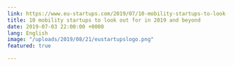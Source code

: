 ```yaml
---
link: https://www.eu-startups.com/2019/07/10-mobility-startups-to-look-out-for-in-2019-and-beyond/
title: 10 mobility startups to look out for in 2019 and beyond
date: 2019-07-03 22:00:00 +0000
lang: English
image: "/uploads/2019/08/21/eustartupslogo.png"
featured: true

---
```

